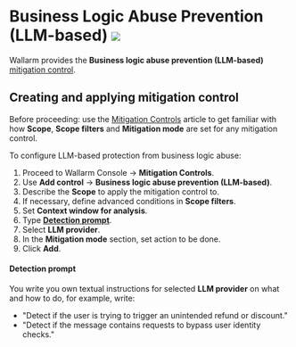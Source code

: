 # Business Logic Abuse Prevention (LLM-based) <a href="../../about-wallarm/subscription-plans/#waap-and-advanced-api-security"><img src="../../images/api-security-tag.svg" style="border: none;"></a>

<!--intro TBD-->

Wallarm provides the **Business logic abuse prevention (LLM-based)** [mitigation control](../about-wallarm/mitigation-controls-overview.md).

## Creating and applying mitigation control

Before proceeding: use the [Mitigation Controls](../about-wallarm/mitigation-controls-overview.md#configuration) article to get familiar with how **Scope**, **Scope filters** and **Mitigation mode** are set for any mitigation control.

To configure LLM-based protection from business logic abuse:

1. Proceed to Wallarm Console → **Mitigation Controls**.
1. Use **Add control** → **Business logic abuse prevention (LLM-based)**.
1. Describe the **Scope** to apply the mitigation control to.
1. If necessary, define advanced conditions in **Scope filters**.
1. Set **Context window for analysis**. <!--unclear, working on that-->
1. Type [**Detection prompt**](#detection-prompt).
1. Select **LLM provider**.
1. In the **Mitigation mode** section, set action to be done.
1. Click **Add**.

#### Detection prompt

You write you own textual instructions for selected **LLM provider** on what and how to do, for example, write:

* "Detect if the user is trying to trigger an unintended refund or discount."
* "Detect if the message contains requests to bypass user identity checks."

<!--details TBD-->

<!--#### Mitigation control examples

TBD

### Viewing detected attacks in API Sessions

TBD-->
